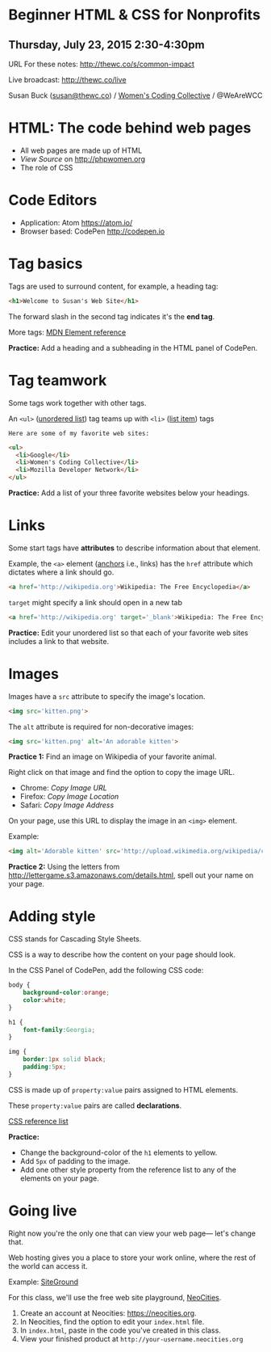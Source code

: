 # Beginner HTML & CSS for Nonprofits
## Thursday, July 23, 2015 2:30-4:30pm

URL For these notes: <http://thewc.co/s/common-impact>

Live broadcast: <http://thewc.co/live>

Susan Buck (susan@thewc.co) / [Women's Coding Collective](http://thewc.co) / @WeAreWCC


# HTML: The code behind web pages
* All web pages are made up of HTML
* *View Source* on <http://phpwomen.org>
* The role of CSS


# Code Editors
* Application: Atom <https://atom.io/>
* Browser based: CodePen <http://codepen.io>


# Tag basics
Tags are used to surround content, for example, a heading tag:

```html
<h1>Welcome to Susan's Web Site</h1>
```

The forward slash in the second tag indicates it's the **end tag**.

More tags: [MDN Element reference](https://developer.mozilla.org/en-US/docs/Web/HTML/Element?redirectlocale=en-US&redirectslug=HTML%2FElement)

**Practice:** Add a heading and a subheading in the HTML panel of CodePen.


# Tag teamwork
Some tags work together with other tags.

An `<ul>` ([unordered list](https://developer.mozilla.org/en-US/docs/Web/HTML/Element/ul)) tag teams up with `<li>` ([list item](https://developer.mozilla.org/en-US/docs/Web/HTML/Element/li)) tags

	Here are some of my favorite web sites:

```html
<ul>
  <li>Google</li>
  <li>Women's Coding Collective</li>
  <li>Mozilla Developer Network</li>
</ul>
```

**Practice:** Add a list of your three favorite websites below your headings.


# Links
Some start tags have **attributes** to describe information about that element.

Example, the `<a>` element ([anchors](https://developer.mozilla.org/en-US/docs/Web/HTML/Element/a) i.e., links) has the `href` attribute which dictates where a link should go.

```html
<a href='http://wikipedia.org'>Wikipedia: The Free Encyclopedia</a>
```

`target` might specify a link should open in a new tab

```html
<a href='http://wikipedia.org' target='_blank'>Wikipedia: The Free Encyclopedia</a>
```

**Practice:** Edit your unordered list so that each of your favorite web sites includes a link to that website.


# Images

Images have a `src` attribute to specify the image's location.

```html
<img src='kitten.png'>
```

The `alt` attribute is required for non-decorative images:

```html
<img src='kitten.png' alt='An adorable kitten'>
```

**Practice 1:** Find an image on Wikipedia of your favorite animal.

Right click on that image and find the option to copy the image URL.

* Chrome: *Copy Image URL*
* Firefox: *Copy Image Location*
* Safari: *Copy Image Address*

On your page, use this URL to display the image in an `<img>` element.

Example:

```html
<img alt='Adorable kitten' src='http://upload.wikimedia.org/wikipedia/commons/thumb/0/06/Kitten_in_Rizal_Park%2C_Manila.jpg/340px-Kitten_in_Rizal_Park%2C_Manila.jpg'>
```
**Practice 2:** Using the letters from <http://lettergame.s3.amazonaws.com/details.html>, spell out your name on your page.


# Adding style

CSS stands for Cascading Style Sheets.

CSS is a way to describe how the content on your page should look.

In the CSS Panel of CodePen, add the following CSS code:

```css
body {
	background-color:orange;
	color:white;
}

h1 {
	font-family:Georgia;
}

img {
	border:1px solid black;
	padding:5px;
}
```

CSS is made up of `property:value` pairs assigned to HTML elements.

These `property:value` pairs are called **declarations**.

[CSS reference list](https://developer.mozilla.org/en-US/docs/Web/CSS/Reference)

**Practice:**

* Change the background-color of the `h1` elements to yellow.
* Add `5px` of padding to the image.
* Add one other style property from the reference list to any of the elements on your page.


# Going live

Right now you're the only one that can view your web page&mdash; let's change that.

Web hosting gives you a place to store your work online, where the rest of the world can access it.

Example: [SiteGround](http://siteground.com/index.htm?afcode=bf90ce97069361478ba4f2426b5f9d4d)

For this class, we'll use the free web site playground, [NeoCities](https://neocities.org).

1. Create an account at Neocities: <https://neocities.org>.
2. In Neocities, find the option to edit your `index.html` file.
3. In `index.html`, paste in the code you've created in this class.
4. View your finished product at `http://your-username.neocities.org`
